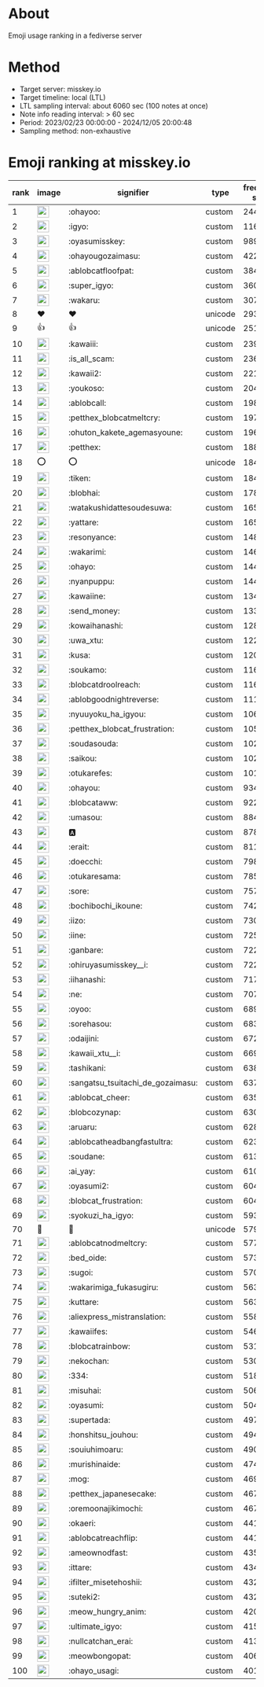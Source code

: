 # About
Emoji usage ranking in a fediverse server

# Method
- Target server: misskey.io
- Target timeline: local (LTL)
- LTL sampling interval: about 6060 sec (100 notes at once)
- Note info reading interval: > 60 sec
- Period: 2023/02/23 00:00:00 - 2024/12/05 20:00:48 
- Sampling method: non-exhaustive

# Emoji ranking at misskey.io

|rank|image|signifier|type|frequency score|
|----|----|----|----|----|
|1|<img height="24" src="https://misskey.io/emoji/ohayoo.webp">|:ohayoo:|custom|244122|
|2|<img height="24" src="https://misskey.io/emoji/igyo.webp">|:igyo:|custom|116301|
|3|<img height="24" src="https://misskey.io/emoji/oyasumisskey.webp">|:oyasumisskey:|custom|98948|
|4|<img height="24" src="https://misskey.io/emoji/ohayougozaimasu.webp">|:ohayougozaimasu:|custom|42248|
|5|<img height="24" src="https://misskey.io/emoji/ablobcatfloofpat.webp">|:ablobcatfloofpat:|custom|38499|
|6|<img height="24" src="https://misskey.io/emoji/super_igyo.webp">|:super_igyo:|custom|36041|
|7|<img height="24" src="https://misskey.io/emoji/wakaru.webp">|:wakaru:|custom|30798|
|8|❤|❤|unicode|29336|
|9|👍|👍|unicode|25116|
|10|<img height="24" src="https://misskey.io/emoji/kawaiii.webp">|:kawaiii:|custom|23996|
|11|<img height="24" src="https://misskey.io/emoji/is_all_scam.webp">|:is_all_scam:|custom|23688|
|12|<img height="24" src="https://misskey.io/emoji/kawaii2.webp">|:kawaii2:|custom|22137|
|13|<img height="24" src="https://misskey.io/emoji/youkoso.webp">|:youkoso:|custom|20484|
|14|<img height="24" src="https://misskey.io/emoji/ablobcall.webp">|:ablobcall:|custom|19808|
|15|<img height="24" src="https://misskey.io/emoji/petthex_blobcatmeltcry.webp">|:petthex_blobcatmeltcry:|custom|19717|
|16|<img height="24" src="https://misskey.io/emoji/ohuton_kakete_agemasyoune.webp">|:ohuton_kakete_agemasyoune:|custom|19645|
|17|<img height="24" src="https://misskey.io/emoji/petthex.webp">|:petthex:|custom|18844|
|18|⭕|⭕|unicode|18496|
|19|<img height="24" src="https://misskey.io/emoji/tiken.webp">|:tiken:|custom|18444|
|20|<img height="24" src="https://misskey.io/emoji/blobhai.webp">|:blobhai:|custom|17878|
|21|<img height="24" src="https://misskey.io/emoji/watakushidattesoudesuwa.webp">|:watakushidattesoudesuwa:|custom|16554|
|22|<img height="24" src="https://misskey.io/emoji/yattare.webp">|:yattare:|custom|16547|
|23|<img height="24" src="https://misskey.io/emoji/resonyance.webp">|:resonyance:|custom|14821|
|24|<img height="24" src="https://misskey.io/emoji/wakarimi.webp">|:wakarimi:|custom|14612|
|25|<img height="24" src="https://misskey.io/emoji/ohayo.webp">|:ohayo:|custom|14489|
|26|<img height="24" src="https://misskey.io/emoji/nyanpuppu.webp">|:nyanpuppu:|custom|14453|
|27|<img height="24" src="https://misskey.io/emoji/kawaiine.webp">|:kawaiine:|custom|13406|
|28|<img height="24" src="https://misskey.io/emoji/send_money.webp">|:send_money:|custom|13399|
|29|<img height="24" src="https://misskey.io/emoji/kowaihanashi.webp">|:kowaihanashi:|custom|12802|
|30|<img height="24" src="https://misskey.io/emoji/uwa_xtu.webp">|:uwa_xtu:|custom|12245|
|31|<img height="24" src="https://misskey.io/emoji/kusa.webp">|:kusa:|custom|12088|
|32|<img height="24" src="https://misskey.io/emoji/soukamo.webp">|:soukamo:|custom|11685|
|33|<img height="24" src="https://misskey.io/emoji/blobcatdroolreach.webp">|:blobcatdroolreach:|custom|11625|
|34|<img height="24" src="https://misskey.io/emoji/ablobgoodnightreverse.webp">|:ablobgoodnightreverse:|custom|11153|
|35|<img height="24" src="https://misskey.io/emoji/nyuuyoku_ha_igyou.webp">|:nyuuyoku_ha_igyou:|custom|10630|
|36|<img height="24" src="https://misskey.io/emoji/petthex_blobcat_frustration.webp">|:petthex_blobcat_frustration:|custom|10500|
|37|<img height="24" src="https://misskey.io/emoji/soudasouda.webp">|:soudasouda:|custom|10282|
|38|<img height="24" src="https://misskey.io/emoji/saikou.webp">|:saikou:|custom|10214|
|39|<img height="24" src="https://misskey.io/emoji/otukarefes.webp">|:otukarefes:|custom|10130|
|40|<img height="24" src="https://misskey.io/emoji/ohayou.webp">|:ohayou:|custom|9346|
|41|<img height="24" src="https://misskey.io/emoji/blobcataww.webp">|:blobcataww:|custom|9228|
|42|<img height="24" src="https://misskey.io/emoji/umasou.webp">|:umasou:|custom|8843|
|43|<img height="24" src="https://misskey.io/emoji/a.webp">|:a:|custom|8788|
|44|<img height="24" src="https://misskey.io/emoji/erait.webp">|:erait:|custom|8110|
|45|<img height="24" src="https://misskey.io/emoji/doecchi.webp">|:doecchi:|custom|7986|
|46|<img height="24" src="https://misskey.io/emoji/otukaresama.webp">|:otukaresama:|custom|7853|
|47|<img height="24" src="https://misskey.io/emoji/sore.webp">|:sore:|custom|7574|
|48|<img height="24" src="https://misskey.io/emoji/bochibochi_ikoune.webp">|:bochibochi_ikoune:|custom|7420|
|49|<img height="24" src="https://misskey.io/emoji/iizo.webp">|:iizo:|custom|7306|
|50|<img height="24" src="https://misskey.io/emoji/iine.webp">|:iine:|custom|7252|
|51|<img height="24" src="https://misskey.io/emoji/ganbare.webp">|:ganbare:|custom|7228|
|52|<img height="24" src="https://misskey.io/emoji/ohiruyasumisskey__i.webp">|:ohiruyasumisskey__i:|custom|7222|
|53|<img height="24" src="https://misskey.io/emoji/iihanashi.webp">|:iihanashi:|custom|7178|
|54|<img height="24" src="https://misskey.io/emoji/ne.webp">|:ne:|custom|7072|
|55|<img height="24" src="https://misskey.io/emoji/oyoo.webp">|:oyoo:|custom|6895|
|56|<img height="24" src="https://misskey.io/emoji/sorehasou.webp">|:sorehasou:|custom|6830|
|57|<img height="24" src="https://misskey.io/emoji/odaijini.webp">|:odaijini:|custom|6729|
|58|<img height="24" src="https://misskey.io/emoji/kawaii_xtu__i.webp">|:kawaii_xtu__i:|custom|6694|
|59|<img height="24" src="https://misskey.io/emoji/tashikani.webp">|:tashikani:|custom|6386|
|60|<img height="24" src="https://misskey.io/emoji/sangatsu_tsuitachi_de_gozaimasu.webp">|:sangatsu_tsuitachi_de_gozaimasu:|custom|6374|
|61|<img height="24" src="https://misskey.io/emoji/ablobcat_cheer.webp">|:ablobcat_cheer:|custom|6359|
|62|<img height="24" src="https://misskey.io/emoji/blobcozynap.webp">|:blobcozynap:|custom|6308|
|63|<img height="24" src="https://misskey.io/emoji/aruaru.webp">|:aruaru:|custom|6280|
|64|<img height="24" src="https://misskey.io/emoji/ablobcatheadbangfastultra.webp">|:ablobcatheadbangfastultra:|custom|6231|
|65|<img height="24" src="https://misskey.io/emoji/soudane.webp">|:soudane:|custom|6134|
|66|<img height="24" src="https://misskey.io/emoji/ai_yay.webp">|:ai_yay:|custom|6107|
|67|<img height="24" src="https://misskey.io/emoji/oyasumi2.webp">|:oyasumi2:|custom|6048|
|68|<img height="24" src="https://misskey.io/emoji/blobcat_frustration.webp">|:blobcat_frustration:|custom|6042|
|69|<img height="24" src="https://misskey.io/emoji/syokuzi_ha_igyo.webp">|:syokuzi_ha_igyo:|custom|5935|
|70|🎉|🎉|unicode|5790|
|71|<img height="24" src="https://misskey.io/emoji/ablobcatnodmeltcry.webp">|:ablobcatnodmeltcry:|custom|5770|
|72|<img height="24" src="https://misskey.io/emoji/bed_oide.webp">|:bed_oide:|custom|5734|
|73|<img height="24" src="https://misskey.io/emoji/sugoi.webp">|:sugoi:|custom|5703|
|74|<img height="24" src="https://misskey.io/emoji/wakarimiga_fukasugiru.webp">|:wakarimiga_fukasugiru:|custom|5637|
|75|<img height="24" src="https://misskey.io/emoji/kuttare.webp">|:kuttare:|custom|5635|
|76|<img height="24" src="https://misskey.io/emoji/aliexpress_mistranslation.webp">|:aliexpress_mistranslation:|custom|5585|
|77|<img height="24" src="https://misskey.io/emoji/kawaiifes.webp">|:kawaiifes:|custom|5465|
|78|<img height="24" src="https://misskey.io/emoji/blobcatrainbow.webp">|:blobcatrainbow:|custom|5318|
|79|<img height="24" src="https://misskey.io/emoji/nekochan.webp">|:nekochan:|custom|5300|
|80|<img height="24" src="https://misskey.io/emoji/334.webp">|:334:|custom|5183|
|81|<img height="24" src="https://misskey.io/emoji/misuhai.webp">|:misuhai:|custom|5062|
|82|<img height="24" src="https://misskey.io/emoji/oyasumi.webp">|:oyasumi:|custom|5049|
|83|<img height="24" src="https://misskey.io/emoji/supertada.webp">|:supertada:|custom|4978|
|84|<img height="24" src="https://misskey.io/emoji/honshitsu_jouhou.webp">|:honshitsu_jouhou:|custom|4941|
|85|<img height="24" src="https://misskey.io/emoji/souiuhimoaru.webp">|:souiuhimoaru:|custom|4908|
|86|<img height="24" src="https://misskey.io/emoji/murishinaide.webp">|:murishinaide:|custom|4740|
|87|<img height="24" src="https://misskey.io/emoji/mog.webp">|:mog:|custom|4692|
|88|<img height="24" src="https://misskey.io/emoji/petthex_japanesecake.webp">|:petthex_japanesecake:|custom|4679|
|89|<img height="24" src="https://misskey.io/emoji/oremoonajikimochi.webp">|:oremoonajikimochi:|custom|4676|
|90|<img height="24" src="https://misskey.io/emoji/okaeri.webp">|:okaeri:|custom|4418|
|91|<img height="24" src="https://misskey.io/emoji/ablobcatreachflip.webp">|:ablobcatreachflip:|custom|4410|
|92|<img height="24" src="https://misskey.io/emoji/ameownodfast.webp">|:ameownodfast:|custom|4352|
|93|<img height="24" src="https://misskey.io/emoji/ittare.webp">|:ittare:|custom|4344|
|94|<img height="24" src="https://misskey.io/emoji/ifilter_misetehoshii.webp">|:ifilter_misetehoshii:|custom|4328|
|95|<img height="24" src="https://misskey.io/emoji/suteki2.webp">|:suteki2:|custom|4325|
|96|<img height="24" src="https://misskey.io/emoji/meow_hungry_anim.webp">|:meow_hungry_anim:|custom|4207|
|97|<img height="24" src="https://misskey.io/emoji/ultimate_igyo.webp">|:ultimate_igyo:|custom|4150|
|98|<img height="24" src="https://misskey.io/emoji/nullcatchan_erai.webp">|:nullcatchan_erai:|custom|4133|
|99|<img height="24" src="https://misskey.io/emoji/meowbongopat.webp">|:meowbongopat:|custom|4062|
|100|<img height="24" src="https://misskey.io/emoji/ohayo_usagi.webp">|:ohayo_usagi:|custom|4014|
